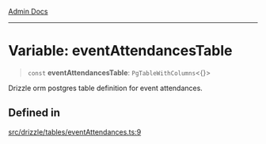 [Admin Docs](/)

***

# Variable: eventAttendancesTable

> `const` **eventAttendancesTable**: `PgTableWithColumns`\<\{\}\>

Drizzle orm postgres table definition for event attendances.

## Defined in

[src/drizzle/tables/eventAttendances.ts:9](https://github.com/NishantSinghhhhh/talawa-api/blob/05ae6a4794762096d917a90a3af0db22b7c47392/src/drizzle/tables/eventAttendances.ts#L9)
